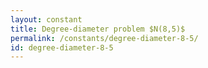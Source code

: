 ```yaml
---
layout: constant
title: Degree-diameter problem $N(8,5)$
permalink: /constants/degree-diameter-8-5/
id: degree-diameter-8-5
---
```

